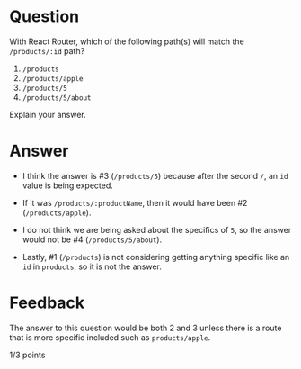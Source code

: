 # Question

With React Router, which of the following path(s) will match the `/products/:id` path?

1. `/products`
2. `/products/apple`
3. `/products/5`
4. `/products/5/about`

Explain your answer.

# Answer
* I think the answer is #3 (`/products/5`) because after the second  `/`, an `id` value is being expected. 

* If it was `/products/:productName`, then it would have been #2 (`/products/apple`). 

* I do not think we are being asked about the specifics of `5`, so the answer would not be #4 (`/products/5/about`). 

* Lastly, #1 (`/products`) is not considering getting anything specific like an `id` in `products`, so it is not the answer.


# Feedback

The answer to this question would be both 2 and 3 unless there is a route that is more specific included such as `products/apple`. 

1/3 points

